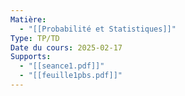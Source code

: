 ```yaml
---
Matière:
  - "[[Probabilité et Statistiques]]"
Type: TP/TD
Date du cours: 2025-02-17
Supports:
  - "[[seance1.pdf]]"
  - "[[feuille1pbs.pdf]]"
---
```

